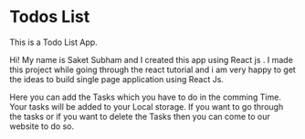 # Todos List
This is a Todo List App.

Hi! My name is Saket Subham and I created this app using React js . I made this project while going through the react tutorial 
and i am very happy to get the ideas to build single page application using React Js.

Here you can add the Tasks which you have to do in the comming Time. Your tasks will be added to your Local storage.
If you want to go through the tasks or if you want to delete the Tasks then you can come to our website to do so.
